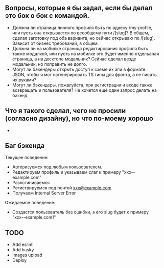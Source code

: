 ## Вопросы, которые я бы задал, если бы делал это бок о бок с командой.

- Должна ли страница личного профиля быть по адресу /my-profile, или пусть она открывается по всеобщему пути /[slug]? В общем, сделал заготовку под оба варианта, но сейчас открываю по /[slug]. Зависит от бизнес требований, в общем.
- Должна ли на мобилке страница редактирования профиля быть также модалкой, или пусть на мобилке это будет именно отдельаная страница, а на десктопе модальник? Сейчас сделал везде модальник, но поправить не долго.
- Могут ли бэкендеры открыть доступ к схеме их апи в формате JSON, чтобы я мог нагенерировать TS типы для фронта, а не писать их руками?
- Могут ли бэкендеры, пожалуйста, при регистрации и входе также возвращать и пользователя? Не хочется ещё один запрос делать на бэкенд

## Что я такого сделал, чего не просили (согласно дизайну), но что по-моему хорошо

-

## Баг бэкенда

Текущее поведение:

- Авторизуемся под любым пользователем.
- Редактируем профиль и указываем слаг к примеру "xxx--example.com"
- Разлогиниваемся
- Регистрируемся под почтой xxx@example.com
- Получаем Internal Server Error

Ожидаемое поведение:

- Создастся пользователь без ошибки, а его slug будет к примеру "xxx--example.com1"

## TODO

- Add eslint
- Add husky
- Images upload
- Deploy
